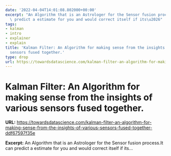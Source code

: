 ```yaml
---
date: '2022-04-04T14:01:08.802000+00:00'
excerpt: "An Algorithm that is an Astrologer for the Sensor fusion process.It can\
  \ predict a estimate for you and would correct itself if its\u2026"
tags:
- kalman
- intro
- explainer
- explain
title: 'Kalman Filter: An Algorithm for making sense from the insights of various
  sensors fused together.'
type: drop
url: https://towardsdatascience.com/kalman-filter-an-algorithm-for-making-sense-from-the-insights-of-various-sensors-fused-together-ddf67597f35e
---
```


# Kalman Filter: An Algorithm for making sense from the insights of various sensors fused together.

**URL:** https://towardsdatascience.com/kalman-filter-an-algorithm-for-making-sense-from-the-insights-of-various-sensors-fused-together-ddf67597f35e

**Excerpt:** An Algorithm that is an Astrologer for the Sensor fusion process.It can predict a estimate for you and would correct itself if its…
